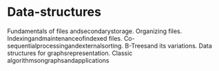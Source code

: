 # Data-structures
Fundamentals of files andsecondarystorage. Organizing files. Indexingandmaintenanceofindexed files. Co-sequentialprocessingandexternalsorting. B-Treesand its variations. Data structures for graphsrepresentation. Classic algorithmsongraphsandapplications

